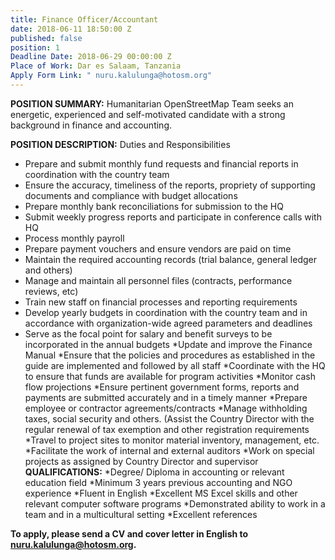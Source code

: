 ```yaml
---
title: Finance Officer/Accountant
date: 2018-06-11 18:50:00 Z
published: false
position: 1
Deadline Date: 2018-06-29 00:00:00 Z
Place of Work: Dar es Salaam, Tanzania
Apply Form Link: " nuru.kalulunga@hotosm.org"
---
```


**POSITION SUMMARY:**
Humanitarian OpenStreetMap Team seeks an energetic, experienced and self-motivated candidate with a strong background in finance and accounting. 

**POSITION DESCRIPTION:** Duties and Responsibilities
* Prepare and submit monthly fund requests and financial reports in coordination with the country team
* Ensure the accuracy, timeliness of the reports, propriety of supporting documents and compliance with budget allocations
* Prepare monthly bank reconciliations for submission to the HQ
* Submit weekly progress reports and participate in conference calls with HQ
* Process monthly payroll
* Prepare payment vouchers and ensure vendors are paid on time
* Maintain the required accounting records (trial balance, general ledger and others)
* Manage and maintain all personnel files (contracts, performance reviews, etc)
* Train new staff on financial processes and reporting requirements
* Develop yearly budgets in coordination with the country team and in accordance with organization-wide agreed parameters and deadlines
* Serve as the focal point for salary and benefit surveys to be incorporated in the annual budgets
*Update and improve the Finance Manual
*Ensure that the policies and procedures as established in the guide are implemented and followed by all staff
*Coordinate with the HQ to ensure that funds are available for program activities
*Monitor cash flow projections 
*Ensure pertinent government forms, reports and payments are submitted accurately and in a timely manner
*Prepare employee or contractor agreements/contracts
*Manage withholding  taxes, social security and others.
(Assist the Country Director with the regular renewal of tax exemption and other registration requirements
*Travel to project sites to monitor material inventory, management, etc.
*Facilitate the work of internal and external auditors 
*Work on special projects as assigned by Country Director and supervisor
**QUALIFICATIONS:**
*Degree/ Diploma in accounting or relevant education field
*Minimum 3 years previous accounting and NGO experience
*Fluent in English
*Excellent MS Excel skills and other relevant computer software programs
*Demonstrated ability to work in a team and in a multicultural setting
*Excellent references

**To apply, please send a CV and cover letter in English to nuru.kalulunga@hotosm.org.**

